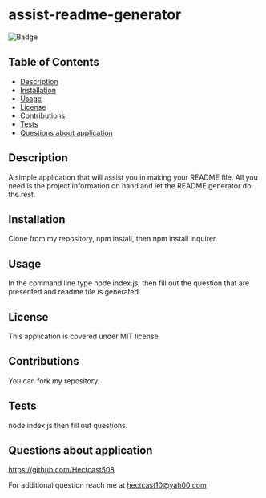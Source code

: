 
  # assist-readme-generator

  
  ![Badge](https://img.shields.io/badge/License-MIT-blue)
  

  ## Table of Contents
  - [Description](#description)
  - [Installation](#installation)
  - [Usage](#usage)
  - [License](#license)
  - [Contributions](#contributions)
  - [Tests](#tests)
  - [Questions about application](#questions-about-application)

  ## Description
  A simple application that will assist you in making your README file. All you need is the project information on hand and let the README generator do the rest.

  ## Installation
  Clone from my repository, npm install, then npm install inquirer.

  ## Usage
  In the command line type node index.js, then fill out the question that are presented and readme file is generated.

  
  ## License
  This application is covered under MIT license.
  

  ## Contributions
  You can fork my repository.

  ## Tests
  node index.js then fill out questions.

  ## Questions about application
  https://github.com/Hectcast508
  
  For additional question reach me at hectcast10@yah00.com

